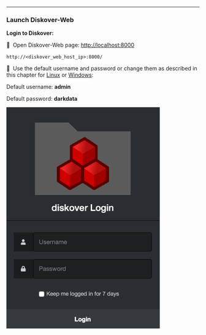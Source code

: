 ___
### Launch Diskover-Web

**Login to Diskover:**

🔴 &nbsp;Open Diskover-Web page: [http://localhost:8000](http://localhost:8000)
```
http://<diskover_web_host_ip>:8000/
```

🔴 &nbsp;Use the default username and password or change them as described in this chapter for [Linux](#change_user_pass_linux) or [Windows](#change_user_pass_windows):

Default username:  **admin**

Default password:  **darkdata**

<img src="images/image_login_window_logo_diskover.png" width="400">
